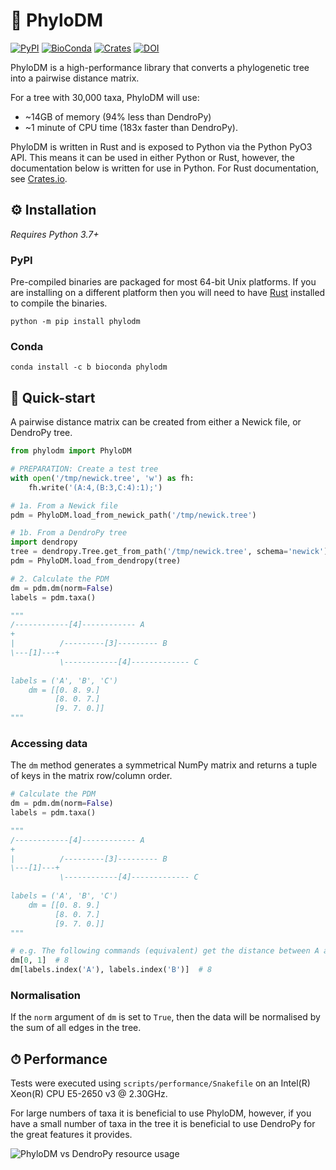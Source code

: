 # 🌲 PhyloDM

[![PyPI](https://img.shields.io/pypi/v/phylodm?color=yellow)](https://pypi.org/project/phylodm/)
[![BioConda](https://img.shields.io/conda/vn/bioconda/phylodm?color=43b02a)](https://anaconda.org/bioconda/phylodm)
[![Crates](https://img.shields.io/crates/v/phylodm?color=orange)](https://crates.io/crates/phylodm)
[![DOI](https://zenodo.org/badge/251473194.svg)](https://zenodo.org/badge/latestdoi/251473194)

PhyloDM is a high-performance library that converts a phylogenetic tree into a pairwise distance matrix. 

For a tree with 30,000 taxa, PhyloDM will use:

* ~14GB of memory (94% less than DendroPy)
* ~1 minute of CPU time (183x faster than DendroPy).

PhyloDM is written in Rust and is exposed to Python via the Python PyO3 API. This means it 
can be used in either Python or Rust, however, the documentation below is written for use in Python. For Rust documentation, see [Crates.io](https://docs.rs/phylodm/latest/phylodm/).

## ⚙ Installation

*Requires Python 3.7+*

### PyPI

Pre-compiled binaries are packaged for most 64-bit Unix platforms. If you are installing on a different platform then you
will need to have [Rust](https://www.rust-lang.org/tools/install) installed to compile the binaries. 

```shell
python -m pip install phylodm
```

### Conda

```shell
conda install -c b bioconda phylodm
```


## 🐍 Quick-start

A pairwise distance matrix can be created from either a Newick file, or DendroPy tree.

```python
from phylodm import PhyloDM

# PREPARATION: Create a test tree
with open('/tmp/newick.tree', 'w') as fh:
    fh.write('(A:4,(B:3,C:4):1);')

# 1a. From a Newick file
pdm = PhyloDM.load_from_newick_path('/tmp/newick.tree')

# 1b. From a DendroPy tree
import dendropy
tree = dendropy.Tree.get_from_path('/tmp/newick.tree', schema='newick')
pdm = PhyloDM.load_from_dendropy(tree)

# 2. Calculate the PDM
dm = pdm.dm(norm=False)
labels = pdm.taxa()

"""
/------------[4]------------ A
+
|          /---------[3]--------- B
\---[1]---+
           \------------[4]------------- C
           
labels = ('A', 'B', 'C')
    dm = [[0. 8. 9.]
          [8. 0. 7.]
          [9. 7. 0.]]
"""
```

### Accessing data
The `dm` method generates a symmetrical NumPy matrix and returns a tuple of
keys in the matrix row/column order.

```python
# Calculate the PDM
dm = pdm.dm(norm=False)
labels = pdm.taxa()

"""
/------------[4]------------ A
+
|          /---------[3]--------- B
\---[1]---+
           \------------[4]------------- C
           
labels = ('A', 'B', 'C')
    dm = [[0. 8. 9.]
          [8. 0. 7.]
          [9. 7. 0.]]
"""

# e.g. The following commands (equivalent) get the distance between A and B
dm[0, 1]  # 8
dm[labels.index('A'), labels.index('B')]  # 8
```

### Normalisation

If the `norm` argument of `dm` is set to `True`, then the data will be normalised 
by the sum of all edges in the tree.


## ⏱ Performance
Tests were executed using `scripts/performance/Snakefile` on an Intel(R) Xeon(R) CPU E5-2650 v3 @ 2.30GHz.

For large numbers of taxa it is beneficial to use PhyloDM, however, if you have a small number 
of taxa in the tree it is beneficial to use DendroPy for the great features it provides.



![PhyloDM vs DendroPy resource usage](https://raw.githubusercontent.com/aaronmussig/PhyloDM/main/docs/img/performance.svg)
